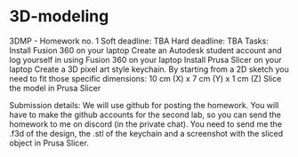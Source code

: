 # 3D-modeling

3DMP -  Homework no. 1
Soft deadline: TBA
Hard deadline: TBA
Tasks:
Install Fusion 360 on your laptop
Create an Autodesk student account and log yourself in using Fusion 360 on your laptop
Install Prusa Slicer on your laptop
Create a 3D pixel art style keychain. By starting from a 2D sketch you need to fit those specific dimensions: 10 cm (X) x 7 cm (Y) x 1 cm (Z)
Slice the model in Prusa Slicer

Submission details: We will use github for posting the homework. You will have to make the github accounts for the second lab, so you can send the homework to me on discord (in the private chat). You need to send me the .f3d of the design, the .stl of the keychain and a screenshot with the sliced object in Prusa Slicer.
